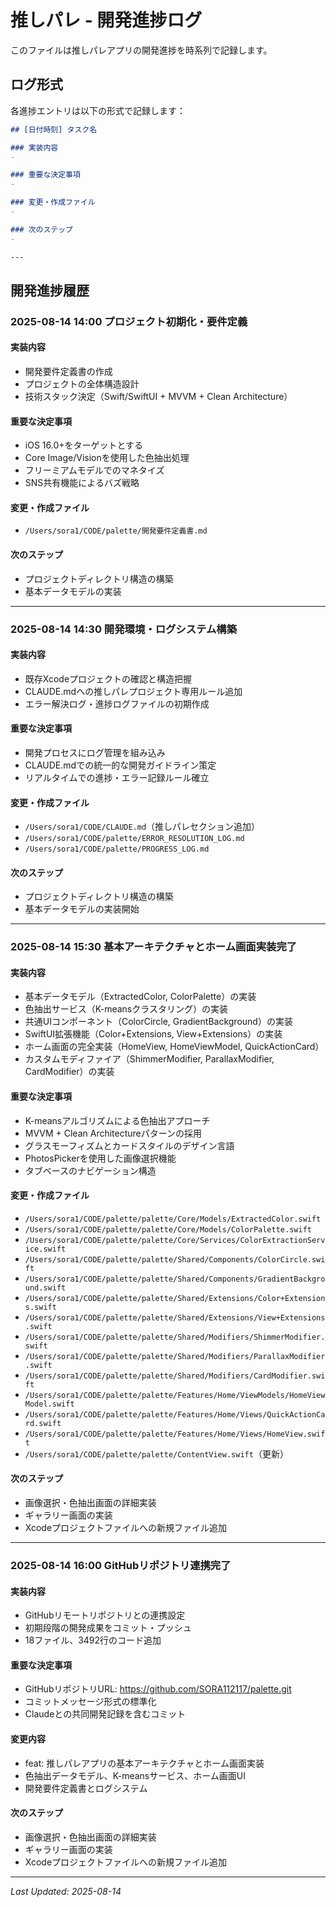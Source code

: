 # 推しパレ - 開発進捗ログ

このファイルは推しパレアプリの開発進捗を時系列で記録します。

## ログ形式

各進捗エントリは以下の形式で記録します：

```markdown
## [日付時刻] タスク名

### 実装内容
- 

### 重要な決定事項
- 

### 変更・作成ファイル
- 

### 次のステップ
- 

---
```

## 開発進捗履歴

### 2025-08-14 14:00 プロジェクト初期化・要件定義

#### 実装内容
- 開発要件定義書の作成
- プロジェクトの全体構造設計
- 技術スタック決定（Swift/SwiftUI + MVVM + Clean Architecture）

#### 重要な決定事項
- iOS 16.0+をターゲットとする
- Core Image/Visionを使用した色抽出処理
- フリーミアムモデルでのマネタイズ
- SNS共有機能によるバズ戦略

#### 変更・作成ファイル
- `/Users/sora1/CODE/palette/開発要件定義書.md`

#### 次のステップ
- プロジェクトディレクトリ構造の構築
- 基本データモデルの実装

---

### 2025-08-14 14:30 開発環境・ログシステム構築

#### 実装内容
- 既存Xcodeプロジェクトの確認と構造把握
- CLAUDE.mdへの推しパレプロジェクト専用ルール追加
- エラー解決ログ・進捗ログファイルの初期作成

#### 重要な決定事項
- 開発プロセスにログ管理を組み込み
- CLAUDE.mdでの統一的な開発ガイドライン策定
- リアルタイムでの進捗・エラー記録ルール確立

#### 変更・作成ファイル
- `/Users/sora1/CODE/CLAUDE.md`（推しパレセクション追加）
- `/Users/sora1/CODE/palette/ERROR_RESOLUTION_LOG.md`
- `/Users/sora1/CODE/palette/PROGRESS_LOG.md`

#### 次のステップ
- プロジェクトディレクトリ構造の構築
- 基本データモデルの実装開始

---

### 2025-08-14 15:30 基本アーキテクチャとホーム画面実装完了

#### 実装内容
- 基本データモデル（ExtractedColor, ColorPalette）の実装
- 色抽出サービス（K-meansクラスタリング）の実装
- 共通UIコンポーネント（ColorCircle, GradientBackground）の実装
- SwiftUI拡張機能（Color+Extensions, View+Extensions）の実装
- ホーム画面の完全実装（HomeView, HomeViewModel, QuickActionCard）
- カスタムモディファイア（ShimmerModifier, ParallaxModifier, CardModifier）の実装

#### 重要な決定事項
- K-meansアルゴリズムによる色抽出アプローチ
- MVVM + Clean Architectureパターンの採用
- グラスモーフィズムとカードスタイルのデザイン言語
- PhotosPickerを使用した画像選択機能
- タブベースのナビゲーション構造

#### 変更・作成ファイル
- `/Users/sora1/CODE/palette/palette/Core/Models/ExtractedColor.swift`
- `/Users/sora1/CODE/palette/palette/Core/Models/ColorPalette.swift`
- `/Users/sora1/CODE/palette/palette/Core/Services/ColorExtractionService.swift`
- `/Users/sora1/CODE/palette/palette/Shared/Components/ColorCircle.swift`
- `/Users/sora1/CODE/palette/palette/Shared/Components/GradientBackground.swift`
- `/Users/sora1/CODE/palette/palette/Shared/Extensions/Color+Extensions.swift`
- `/Users/sora1/CODE/palette/palette/Shared/Extensions/View+Extensions.swift`
- `/Users/sora1/CODE/palette/palette/Shared/Modifiers/ShimmerModifier.swift`
- `/Users/sora1/CODE/palette/palette/Shared/Modifiers/ParallaxModifier.swift`
- `/Users/sora1/CODE/palette/palette/Shared/Modifiers/CardModifier.swift`
- `/Users/sora1/CODE/palette/palette/Features/Home/ViewModels/HomeViewModel.swift`
- `/Users/sora1/CODE/palette/palette/Features/Home/Views/QuickActionCard.swift`
- `/Users/sora1/CODE/palette/palette/Features/Home/Views/HomeView.swift`
- `/Users/sora1/CODE/palette/palette/ContentView.swift`（更新）

#### 次のステップ
- 画像選択・色抽出画面の詳細実装
- ギャラリー画面の実装
- Xcodeプロジェクトファイルへの新規ファイル追加

---

### 2025-08-14 16:00 GitHubリポジトリ連携完了

#### 実装内容
- GitHubリモートリポジトリとの連携設定
- 初期段階の開発成果をコミット・プッシュ
- 18ファイル、3492行のコード追加

#### 重要な決定事項
- GitHubリポジトリURL: https://github.com/SORA112117/palette.git
- コミットメッセージ形式の標準化
- Claudeとの共同開発記録を含むコミット

#### 変更内容
- feat: 推しパレアプリの基本アーキテクチャとホーム画面実装
- 色抽出データモデル、K-meansサービス、ホーム画面UI
- 開発要件定義書とログシステム

#### 次のステップ
- 画像選択・色抽出画面の詳細実装
- ギャラリー画面の実装
- Xcodeプロジェクトファイルへの新規ファイル追加

---

*Last Updated: 2025-08-14*